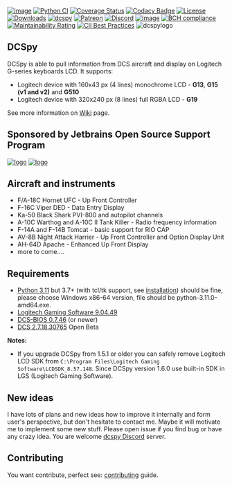 [![image](https://img.shields.io/badge/pypi-v1.7.3-blue.svg)](https://pypi.org/project/dcspy/)
[![Python CI](https://github.com/emcek/dcspy/actions/workflows/python-ci.yml/badge.svg?branch=master)](https://github.com/emcek/dcspy/actions/workflows/python-ci.yml)
[![Coverage Status](https://coveralls.io/repos/github/emcek/dcspy/badge.svg?branch=master)](https://coveralls.io/github/emcek/dcspy?branch=master)
[![Codacy Badge](https://app.codacy.com/project/badge/Grade/5270a4fc2ba24261a3bfa7361150e8ff)](https://www.codacy.com/gh/emcek/dcspy/dashboard?utm_source=github.com&amp;utm_medium=referral&amp;utm_content=emcek/dcspy&amp;utm_campaign=Badge_Grade)
[![License](https://img.shields.io/badge/Licence-MIT-blue.svg)](./LICENSE.md)
[![Downloads](https://img.shields.io/github/downloads/emcek/dcspy/total?label=Downloads)](https://github.com/emcek/dcspy/releases)
[![dcspy](https://snyk.io/advisor/python/dcspy/badge.svg)](https://snyk.io/advisor/python/dcspy)
[![Patreon](https://img.shields.io/badge/Patreon-donate-ff424d?logo=patreon)](https://www.patreon.com/mplichta)
[![Discord](https://img.shields.io/discord/672486999516774442?label=Discord&logo=discord&logoColor=lightblue)](https://discord.gg/SP5Yjx3)
[![image](https://img.shields.io/badge/python-3.7%20%7C%203.8%20%7C%203.9%20%7C%203.10%20%7C%203.11-blue.svg)](https://github.com/emcek/dcspy)
[![BCH compliance](https://bettercodehub.com/edge/badge/emcek/dcspy?branch=master)](https://bettercodehub.com/)
[![Maintainability Rating](https://sonarcloud.io/api/project_badges/measure?project=emcek_dcspy&metric=sqale_rating)](https://sonarcloud.io/dashboard?id=emcek_dcspy)
[![CII Best Practices](https://bestpractices.coreinfrastructure.org/projects/6056/badge)](https://bestpractices.coreinfrastructure.org/projects/6056)
![dcspylogo](https://i.imgur.com/eqqrPB8.jpg)
## DCSpy
DCSpy is able to pull information from DCS aircraft and display on Logitech G-series keyboards LCD.
It supports:
* Logitech device with 160x43 px (4 lines) monochrome LCD - **G13**, **G15 (v1 and v2)** and **G510**
* Logitech device with 320x240 px (8 lines) full RGBA LCD - **G19**

See more information on [Wiki](https://github.com/emcek/dcspy/wiki) page.

## Sponsored by Jetbrains Open Source Support Program
[![logo](https://resources.jetbrains.com/storage/products/company/brand/logos/PyCharm.svg)](https://jb.gg/OpenSourceSupport)
[![logo](https://resources.jetbrains.com/storage/products/company/brand/logos/jb_beam.svg)](https://jb.gg/OpenSourceSupport)

## Aircraft and instruments
* F/A-18C Hornet UFC - Up Front Controller
* F-16C Viper DED - Data Entry Display
* Ka-50 Black Shark PVI-800 and autopilot channels
* A-10C Warthog and A-10C II Tank Killer - Radio frequency information
* F-14A and F-14B Tomcat - basic support for RIO CAP
* AV-8B Night Attack Harrier - Up Front Controller and Option Display Unit
* AH-64D Apache - Enhanced Up Front Display
* more to come....

## Requirements
* [Python 3.11](https://www.python.org/downloads/) but 3.7+ (with tcl/tk support, see [installation](https://github.com/emcek/dcspy/wiki/installation)) should be fine, please choose Windows x86-64 version, file should be python-3.11.0-amd64.exe.
* [Logitech Gaming Software 9.04.49](https://support.logitech.com/software/lgs)
* [DCS-BIOS 0.7.46](https://github.com/DCSFlightpanels/dcs-bios/releases/latest) (or newer)
* [DCS 2.7.18.30765](https://www.digitalcombatsimulator.com/en/news/changelog/openbeta/2.7.18.30765/) Open Beta

**Notes:**
* If you upgrade DCSpy from 1.5.1 or older you can safely remove Logitech LCD SDK from `C:\Program Files\Logitech Gaming Software\LCDSDK_8.57.148`. Since DCSpy version 1.6.0 use built-in SDK in LGS (Logitech Gaming Software).

## New ideas
I have lots of plans and new ideas how to improve it internally and form user's perspective, but don't hesitate to contact me. Maybe it will motivate me to implement some new stuff. Please open issue if you find bug or have any crazy idea.
You are welcome [dcspy Discord](https://discord.gg/SP5Yjx3) server.

## Contributing
You want contribute, perfect see: [contributing](./CONTRIBUTING.md) guide.

